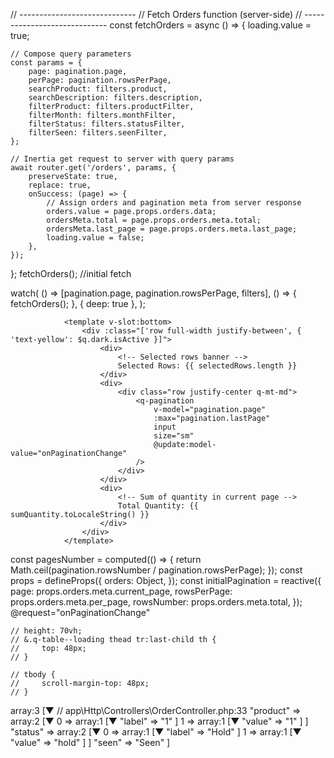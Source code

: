 // -----------------------------
// Fetch Orders function (server-side)
// -----------------------------
const fetchOrders = async () => {
    loading.value = true;

    // Compose query parameters
    const params = {
        page: pagination.page,
        perPage: pagination.rowsPerPage,
        searchProduct: filters.product,
        searchDescription: filters.description,
        filterProduct: filters.productFilter,
        filterMonth: filters.monthFilter,
        filterStatus: filters.statusFilter,
        filterSeen: filters.seenFilter,
    };

    // Inertia get request to server with query params
    await router.get('/orders', params, {
        preserveState: true,
        replace: true,
        onSuccess: (page) => {
            // Assign orders and pagination meta from server response
            orders.value = page.props.orders.data;
            ordersMeta.total = page.props.orders.meta.total;
            ordersMeta.last_page = page.props.orders.meta.last_page;
            loading.value = false;
        },
    });
};
fetchOrders(); //initial fetch

watch(
    () => [pagination.page, pagination.rowsPerPage, filters],
    () => {
        fetchOrders();
    },
    { deep: true },
);

<!-- ----------------------------------------------------------------------- -->
<!--                             v-slot:botttom                              -->
<!-- ----------------------------------------------------------------------- -->
<template v-slot:bottom>
                    <div class="row q-pa-sm items-center justify-between">
                        <div>
                            <!-- Sum of quantity in current page -->
                            Total Quantity: {{ sumQuantity.toLocaleString() }}
                        </div>
                        <div>
                            <!-- Selected rows banner -->
                            Selected Rows: {{ selectedRows.length }}
                        </div>
                        <!-- <div class="col-auto">
                            <span class="text-caption"> Showing {{ ordersMeta.from }} to {{ ordersMeta.to }} of {{ ordersMeta.total }} orders </span>
                        </div>
                        <div class="col-auto">
                            <q-pagination
                                v-model="pagination.page"
                                :max="users.meta.last_page"
                                input
                                size="sm"
                                @update:model-value="onPaginationChange"
                            />
                        </div> -->
                    </div>
                </template>
<!-- ----------------------------------------------------------------------- -->
<!--                             if dark styling                             -->
<!-- ----------------------------------------------------------------------- -->
<div :class="['row justify-between full-width',
                        <!-- $q.dark.isActive && 'text-yellow' -->
                        {'text-yellow': $q.dark.isActive}
                    ]" >
<!-- ----------------------------------------------------------------------- -->
<!--                               dark class                                -->
<!-- ----------------------------------------------------------------------- -->
<body :class="{ dark: $q.dark.isActive }">

<!-- ----------------------------------------------------------------------- -->
<!--                              v-slot-bottom                              -->
<!-- ----------------------------------------------------------------------- -->
                <template v-slot:bottom>
                    <div :class="['row full-width justify-between', { 'text-yellow': $q.dark.isActive }]">
                        <div>
                            <!-- Selected rows banner -->
                            Selected Rows: {{ selectedRows.length }}
                        </div>
                        <div>
                            <div class="row justify-center q-mt-md">
                                <q-pagination
                                    v-model="pagination.page"
                                    :max="pagination.lastPage"
                                    input
                                    size="sm"
                                    @update:model-value="onPaginationChange"
                                />
                            </div>
                        </div>
                        <div>
                            <!-- Sum of quantity in current page -->
                            Total Quantity: {{ sumQuantity.toLocaleString() }}
                        </div>
                    </div>
                </template>
<!-- ----------------------------------------------------------------------- -->
<!--                               pagination                                -->
<!-- ----------------------------------------------------------------------- -->
const pagesNumber = computed(() => {
    return Math.ceil(pagination.rowsNumber / pagination.rowsPerPage);
});
const props = defineProps({
    orders: Object,
});
const initialPagination = reactive({
    page: props.orders.meta.current_page,
    rowsPerPage: props.orders.meta.per_page,
    rowsNumber: props.orders.meta.total,
});
@request="onPaginationChange"
<!-- ----------------------------------------------------------------------- -->
<!--                                 others                                  -->
<!-- ----------------------------------------------------------------------- -->

    // height: 70vh;
    // &.q-table--loading thead tr:last-child th {
    //     top: 48px;
    // }

    // tbody {
    //     scroll-margin-top: 48px;
    // }
<!-- ----------------------------------------------------------------------- -->
<!--                     DynamicFilters-Component usage                      -->
<!-- ----------------------------------------------------------------------- -->
<script setup>
import { ref } from "vue";
import DynamicFilters from "@/Components/DynamicFilters.vue";

const props = defineProps({
  records: Array,
  filterables: Object,
});

const appliedFilters = ref({});

function handleFiltersUpdate(filters) {
  appliedFilters.value = filters;
  console.log("Filters applied:", filters);
  // اینجا می‌تونی request جدید بزنی یا records رو فیلتر کنی
}
</script>

<template>
  <div>
    <DynamicFilters
      :filterables="filterables"
      @update="handleFiltersUpdate"
    />

    <!-- نمایش رکوردها -->
    <div v-for="record in records" :key="record.id">
      {{ record }}
    </div>
  </div>
</template>
<!-- ----------------------------- with lable ------------------------------ -->
<script setup>
import { ref } from "vue";
import DynamicFilters from "@/Components/DynamicFilters.vue";

const props = defineProps({
  records: Array,
  filterables: Object,
});

const appliedFilters = ref({});

function handleFiltersUpdate(filters) {
  appliedFilters.value = filters;
  console.log("Filters applied:", filters);
}
</script>

<template>
  <div>
    <DynamicFilters
      :filterables="filterables"
      @update="handleFiltersUpdate"
    />

    <div v-for="record in records" :key="record.id">
      {{ record }}
    </div>
  </div>
</template>
<!-- ----------------------------------------------------------------------- -->
<!--                               selections                                -->
<!-- ----------------------------------------------------------------------- -->
array:3 [▼ // app\Http\Controllers\OrderController.php:33
  "product" => array:2 [▼
    0 => array:1 [▼
      "label" => "1"
    ]
    1 => array:1 [▼
      "value" => "1"
    ]
  ]
  "status" => array:2 [▼
    0 => array:1 [▼
      "label" => "Hold"
    ]
    1 => array:1 [▼
      "value" => "hold"
    ]
  ]
  "seen" => "Seen"
]


